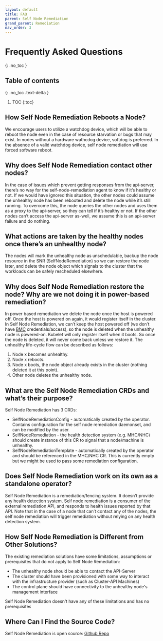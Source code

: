 ```yaml
---
layout: default
title: FAQ
parent: Self Node Remediation
grand_parent: Remediation
nav_order: 3
---
```


# Frequently Asked Questions
{: .no_toc }

## Table of contents
{: .no_toc .text-delta }

1. TOC
{:toc}

## How Self Node Remediation Reboots a Node?
We encourage users to utilize a watchdog device, which will be able to reboot the node even in the case of resource starvation or bugs that may exist.
In nodes without a hardware wathcdog device, softdog is preferred.
In the absence of a valid watchdog device, self node remediation will use forced software reboot.

## Why does Self Node Remediation contact other nodes?
In the case of issues which prevent getting responses from the api-server, there’s no way for the self-node-remediation agent to know if it’s healthy or not.
If we would have ignored this situation, the other nodes could assume the unhealthy node has been rebooted and delete the node while it’s still running.
To overcome this, the node queries the other nodes and uses them as a proxy to the api-server, so they can tell if it’s healthy or not.
If the other nodes can’t access the api-server as-well, we assume this is an api-server failure and do nothing.

## What actions are taken by the healthy nodes once there’s an unhealthy node?
The nodes will mark the unhealthy node as unschedulable, backup the node resource in the SNR (SelfNodeRemediation) so we can restore the node later, and delete the node object which signals to the cluster that the workloads can be safely rescheduled elsewhere.

## Why does Self Node Remediation restore the node? Why are we not doing it in power-based remediation?
In power based remediation we delete the node once the host is powered off. Once the host is powered on again, it would register itself in the cluster.
In Self Node Remediation, we can’t keep the host powered off (we don’t have [BMC](https://en.wikipedia.org/wiki/Intelligent_Platform_Management_Interface#Baseboard_management_controller) credentials/access), so the node is deleted when the unhealthy node is powered-on. Kubelet will only register itself when it boots. So once the node is deleted, it will never come back unless we restore it.
The unhealthy life-cycle flow can be described as follows:
1. Node x becomes unhealthy.
2. Node x reboots.
3. Node x boots, the node object already exists in the cluster (nothing deleted it at this point).
4. Other node deletes the unhealthy node.

## What are the Self Node Remediation CRDs and what’s their purpose?
Self Node Remediation has 3 CRDs:
* SelfNodeRemediationConfig - automatically created by the operator. Contains configuration for the self node remediation daemonset, and can be modified by the user.
* SelfNodeRemediation - the health detection system (e.g. MHC/NHC) should create instance of this CR to signal that a node/machine is unhealthy.
* SelfNodeRemediationTemplate - automatically created by the operator and should be referenced in the MHC/NHC CR. This is currently empty but we might be used to pass some remediation configuration.

## Does Self Node Remediation work on its own as a standalone operator?
Self Node Remediation is a remediation/fencing system. It doesn’t provide any health detection system.
Self node remediation is a consumer of the external remediation API, and responds to health issues reported by that API.
Note that in the case of a node that can’t contact any of the nodes, the self node remediation will trigger remediation without relying on any health detection system.

## How Self Node Remediation is Different from Other Solutions?
The existing remediation solutions have some limitations, assumptions or prerequisites that do not apply to Self Node Remediation:

* The unhealthy node should be able to contact the API-Server
* The cluster should have been provisioned with some way to interact with the infrastructure provider (such as Cluster-API Machines)
* The control plane should have connectivity to the unhealthy node's management interface

Self Node Remediation doesn't have any of these limitations and has no prerequisites

## Where Can I Find the Source Code?
Self Node Remediation is open source: [Github Repo](https://github.com/medik8s/self-node-remediation)

